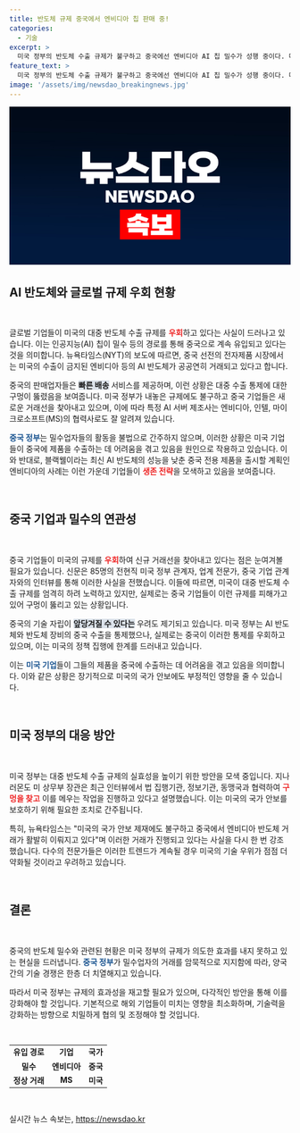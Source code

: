 ```yaml
---
title: 반도체 규제 중국에서 엔비디아 칩 판매 중!
categories:
  - 기술
excerpt: >
  미국 정부의 반도체 수출 규제가 불구하고 중국에선 엔비디아 AI 칩 밀수가 성행 중이다. 대체 공급망이 활발해지며 규제의 실효성에 심각한 의문이 제기되고 있다.
feature_text: >
  미국 정부의 반도체 수출 규제가 불구하고 중국에선 엔비디아 AI 칩 밀수가 성행 중이다. 대체 공급망이 활발해지며 규제의 실효성에 심각한 의문이 제기되고 있다.
image: '/assets/img/newsdao_breakingnews.jpg'
---
```


<p><img src="/assets/img/newsdao_breakingnews.jpg" alt="pcversion 속보" /></p>

<h2 data-ke-size="size26">AI 반도체와 글로벌 규제 우회 현황</h2>

<p data-ke-size="size16">&nbsp;</p>

<p>글로벌 기업들이 미국의 대중 반도체 수출 규제를 <b><span style="color: #ee2323;">우회</span></b>하고 있다는 사실이 드러나고 있습니다. 이는 인공지능(AI) 칩이 밀수 등의 경로를 통해 중국으로 계속 유입되고 있다는 것을 의미합니다. 뉴욕타임스(NYT)의 보도에 따르면, 중국 선전의 전자제품 시장에서는 미국의 수출이 금지된 엔비디아 등의 AI 반도체가 공공연히 거래되고 있다고 합니다. </p>

<p>중국의 판매업자들은 <b><span style="background-color: #21538527;">빠른 배송</span></b> 서비스를 제공하며, 이런 상황은 대중 수출 통제에 대한 구멍이 뚫렸음을 보여줍니다. 미국 정부가 내놓은 규제에도 불구하고 중국 기업들은 새로운 거래선을 찾아내고 있으며, 이에 따라 특정 AI 서버 제조사는 엔비디아, 인텔, 마이크로소프트(MS)의 협력사로도 잘 알려져 있습니다. </p>

<p><b><span style="color: #1a5490;">중국 정부</span></b>는 밀수업자들의 활동을 불법으로 간주하지 않으며, 이러한 상황은 미국 기업들이 중국에 제품을 수출하는 데 어려움을 겪고 있음을 원인으로 작용하고 있습니다. 이와 반대로, 블랙웰이라는 최신 AI 반도체의 성능을 낮춘 중국 전용 제품을 출시할 계획인 엔비디아의 사례는 이런 가운데 기업들이 <b><span style="color: #ee2323;">생존 전략</span></b>을 모색하고 있음을 보여줍니다.</p>

<p data-ke-size="size16">&nbsp;</p>

<h2 data-ke-size="size26">중국 기업과 밀수의 연관성</h2>

<p data-ke-size="size16">&nbsp;</p>

<p>중국 기업들이 미국의 규제를 <b><span style="color: #ee2323;">우회</span></b>하여 신규 거래선을 찾아내고 있다는 점은 눈여겨볼 필요가 있습니다. 신문은 85명의 전현직 미국 정부 관계자, 업계 전문가, 중국 기업 관계자와의 인터뷰를 통해 이러한 사실을 전했습니다. 이들에 따르면, 미국이 대중 반도체 수출 규제를 엄격히 하려 노력하고 있지만, 실제로는 중국 기업들이 이런 규제를 피해가고 있어 구멍이 뚫리고 있는 상황입니다.</p>

<p>중국의 기술 자립이 <b><span style="background-color: #21538527;">앞당겨질 수 있다는</span></b> 우려도 제기되고 있습니다. 미국 정부는 AI 반도체와 반도체 장비의 중국 수출을 통제했으나, 실제로는 중국이 이러한 통제를 우회하고 있으며, 이는 미국의 정책 집행에 한계를 드러내고 있습니다. </p>

<p>이는 <b><span style="color: #1a5490;">미국 기업</span></b>들이 그들의 제품을 중국에 수출하는 데 어려움을 겪고 있음을 의미합니다. 이와 같은 상황은 장기적으로 미국의 국가 안보에도 부정적인 영향을 줄 수 있습니다. </p>

<p data-ke-size="size16">&nbsp;</p>

<h2 data-ke-size="size26">미국 정부의 대응 방안</h2>

<p data-ke-size="size16">&nbsp;</p>

<p>미국 정부는 대중 반도체 수출 규제의 실효성을 높이기 위한 방안을 모색 중입니다. 지나 러몬도 미 상무부 장관은 최근 인터뷰에서 법 집행기관, 정보기관, 동맹국과 협력하여 <b><span style="color: #ee2323;">구멍을 찾고</span></b> 이를 메우는 작업을 진행하고 있다고 설명했습니다. 이는 미국의 국가 안보를 보호하기 위해 필요한 조치로 간주됩니다. </p>

<p>특히, 뉴욕타임스는 "미국의 국가 안보 제재에도 불구하고 중국에서 엔비디아 반도체 거래가 활발히 이뤄지고 있다"며 이러한 거래가 진행되고 있다는 사실을 다시 한 번 강조했습니다. 다수의 전문가들은 이러한 트렌드가 계속될 경우 미국의 기술 우위가 점점 더 약화될 것이라고 우려하고 있습니다. </p>

<p data-ke-size="size16">&nbsp;</p>

<h2 data-ke-size="size26">결론</h2>

<p data-ke-size="size16">&nbsp;</p>

<p>중국의 반도체 밀수와 관련된 현황은 미국 정부의 규제가 의도한 효과를 내지 못하고 있는 현실을 드러냅니다. <b><span style="color: #1a5490;">중국 정부</span></b>가 밀수업자의 거래를 암묵적으로 지지함에 따라, 양국 간의 기술 경쟁은 한층 더 치열해지고 있습니다. </p>

<p>따라서 미국 정부는 규제의 효과성을 재고할 필요가 있으며, 다각적인 방안을 통해 이를 강화해야 할 것입니다. 기본적으로 해외 기업들이 미치는 영향을 최소화하며, 기술력을 강화하는 방향으로 치밀하게 협의 및 조정해야 할 것입니다. </p>

<p data-ke-size="size16">&nbsp;</p>

<table style="width: 100%; border-collapse: collapse;">
    <tr>
        <td style="text-align: center; height: 17px;"><b>유입 경로</b></td>
        <td style="text-align: center; height: 17px;"><b>기업</b></td>
        <td style="text-align: center; height: 17px;"><b>국가</b></td>
    </tr>
    <tr>
        <td style="text-align: center; height: 17px;"><b>밀수</b></td>
        <td style="text-align: center; height: 17px;"><b>엔비디아</b></td>
        <td style="text-align: center; height: 17px;"><b>중국</b></td>
    </tr>
    <tr>
        <td style="text-align: center; height: 17px;"><b>정상 거래</b></td>
        <td style="text-align: center; height: 17px;"><b>MS</b></td>
        <td style="text-align: center; height: 17px;"><b>미국</b></td>
    </tr>
</table>

<p data-ke-size="size16">&nbsp;</p>
실시간 뉴스 속보는, <a href="https://newsdao.kr" rel="dofollow">https://newsdao.kr</a>


